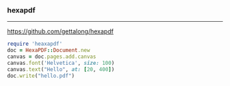 ### hexapdf
---
https://github.com/gettalong/hexapdf

```ruby
require 'heaxapdf'
doc = HexaPDF::Document.new
canvas = doc.pages.add.canvas
canvas.font('Helvetica', size: 100)
canvas.text("Hello", at: [20, 400])
doc.write("hello.pdf")
```

```
```

```
```


